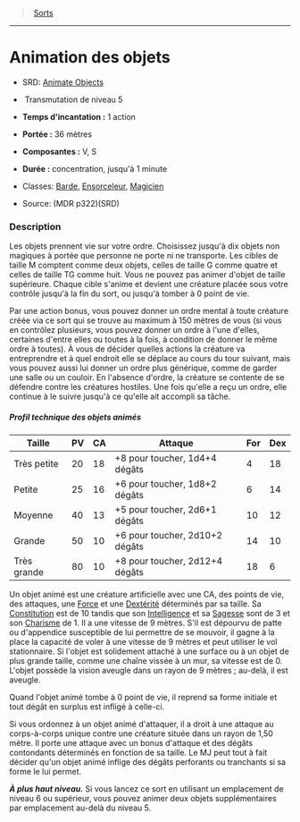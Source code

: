 ﻿> [Sorts](hd_spells.md)

---

# Animation des objets

- SRD: [Animate Objects](srd_spells_animate_objects.md)

-  Transmutation de niveau 5

- **Temps d'incantation :** 1 action

- **Portée :** 36 mètres

- **Composantes :** V, S</Components-->

- **Durée :** concentration, jusqu'à 1 minute

- Classes: [Barde](hd_bard.md), [Ensorceleur](hd_sorcerer.md), [Magicien](hd_wizard.md)

- Source: (MDR p322)(SRD)

### Description

Les objets prennent vie sur votre ordre. Choisissez jusqu'à dix objets non magiques à portée que personne ne porte ni ne transporte. Les cibles de taille M comptent comme deux objets, celles de taille G comme quatre et celles de taille TG comme huit. Vous ne pouvez pas animer d'objet de taille supérieure. Chaque cible s'anime et devient une créature placée sous votre contrôle jusqu'à la fin du sort, ou jusqu'à tomber à 0 point de vie.

Par une action bonus, vous pouvez donner un ordre mental à toute créature créée via ce sort qui se trouve au maximum à 150 mètres de vous (si vous en contrôlez plusieurs, vous pouvez donner un ordre à l'une d'elles, certaines d'entre elles ou toutes à la fois, à condition de donner le même ordre à toutes). À vous de décider quelles actions la créature va entreprendre et à quel endroit elle se déplace au cours du tour suivant, mais vous pouvez aussi lui donner un ordre plus générique, comme de garder une salle ou un couloir. En l'absence d'ordre, la créature se contente de se défendre contre les créatures hostiles. Une fois qu'elle a reçu un ordre, elle continue à le suivre jusqu'à ce qu'elle ait accompli sa tâche.

##### Profil technique des objets animés

|Taille|PV|CA|Attaque|For|Dex|
|---|---|---|---|---|---|
|Très petite|20|18|+8 pour toucher, 1d4+4 dégâts|4|18|
|Petite|25|16|+6 pour toucher, 1d8+2 dégâts|6|14|
|Moyenne|40|13|+5 pour toucher, 2d6+1 dégâts|10|12|
|Grande|50|10|+6 pour toucher, 2d10+2 dégâts|14|10|
|Très grande|80|10|+8 pour toucher, 2d12+4 dégâts|18|6|

Un objet animé est une créature artificielle avec une CA, des points de vie, des attaques, une [Force](hd_abilities_strength.md) et une [Dextérité](hd_abilities_dexterity.md) déterminés par sa taille. Sa [Constitution](hd_abilities_constitution.md) est de 10 tandis que son [Intelligence](hd_abilities_intelligence.md) et sa [Sagesse](hd_abilities_wisdom.md) sont de 3 et son [Charisme](hd_abilities_charisma.md) de 1. Il a une vitesse de 9 mètres. S'il est dépourvu de patte ou d'appendice susceptible de lui permettre de se mouvoir, il gagne à la place la capacité de voler à une vitesse de 9 mètres et peut utiliser le vol stationnaire. Si l'objet est solidement attaché à une surface ou à un objet de plus grande taille, comme une chaîne vissée à un mur, sa vitesse est de 0. L'objet possède la vision aveugle dans un rayon de 9 mètres ; au-delà, il est aveugle.

Quand l'objet animé tombe à 0 point de vie, il reprend sa forme initiale et tout dégât en surplus est infligé à celle-ci.

Si vous ordonnez à un objet animé d'attaquer, il a droit à une attaque au corps-à-corps unique contre une créature située dans un rayon de 1,50 mètre. Il porte une attaque avec un bonus d'attaque et des dégâts contondants déterminés en fonction de sa taille. Le MJ peut tout à fait décider qu'un objet animé inflige des dégâts perforants ou tranchants si sa forme le lui permet.

**_À plus haut niveau._** Si vous lancez ce sort en utilisant un emplacement de niveau 6 ou supérieur, vous pouvez animer deux objets supplémentaires par emplacement au-delà du niveau 5.


